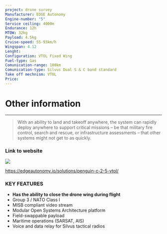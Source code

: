 ```yaml
---
project: drone survey
Manufacturer: EDGE Autonomy
Engine-number: "5"
Service ceiling: 4000m
Endurance: 12h
MTOW: 32kg
Payload: 4.5kg
Cruise-speed: 55-93km/h
Wingspan: 4.12
Lenght: 
Configuration: VTOL Fixed Wing
Fuel-type: Gas
Comunication-range: 180km
Comunication-type: Silvus Dual S & C band standard
Take off mechnism: VTOL
Price:
---
```

# Other information
---
>With an ability to land and takeoff anywhere, the system can rapidly deploy anywhere to support critical missions – be that military fire control, search and rescue, or infrastructure assessments – that other systems might not get to as quickly.
### Link to website
![](https://i.imgur.com/6lU6Pq2.png)


https://edgeautonomy.io/solutions/penguin-c-2-5-vtol/

### KEY FEATURES  
- **Has the ability to close the drone wing during flight**
- Group 3 / NATO Class I
- MISB compliant video stream
- Modular Open Systems Architecture platform
- Field-swappable payload
- Maritime operations (SARSAT, AIS)
- Voice and data relay for Silvus tactical radios